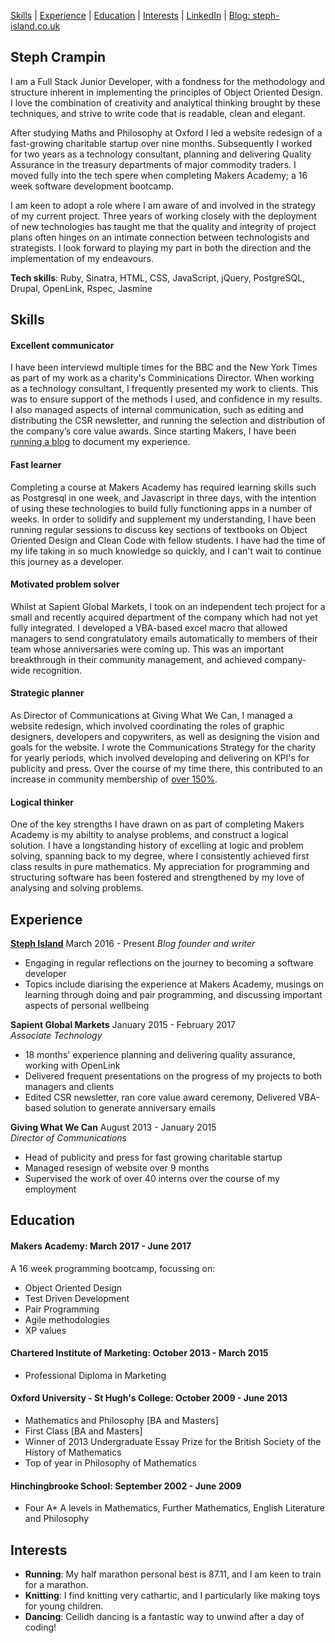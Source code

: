 [Skills](#skills) | [Experience](#experience) | [Education](#education) | [Interests](#interests) | [LinkedIn](https://www.linkedin.com/in/stephanie-crampin-37791653/) | [Blog: steph-island.co.uk](https://www.steph-island.co.uk/)


## Steph Crampin

I am a Full Stack Junior Developer, with a fondness for the methodology and structure inherent in implementing the principles of Object Oriented Design. I love the combination of creativity and analytical thinking brought by these techniques, and strive to write code that is readable, clean and elegant.

After studying Maths and Philosophy at Oxford I led a website redesign of a fast-growing charitable startup over nine months. Subsequently I worked for two years as a technology consultant, planning and delivering Quality Assurance in the treasury departments of major commodity traders. I moved fully into the tech spere when completing Makers Academy; a 16 week software development bootcamp.

I am keen to adopt a role where I am aware of and involved in the strategy of my current project. Three years of working closely with the deployment of new technologies has taught me that the quality and integrity of project plans often hinges on an intimate connection between technologists and strategists. I look forward to playing my part in both the direction and the implementation of my endeavours.

**Tech skills**: Ruby, Sinatra, HTML, CSS, JavaScript, jQuery, PostgreSQL, Drupal, OpenLink, Rspec, Jasmine


## Skills

#### Excellent communicator

I have been interviewd multiple times for the BBC and the New York Times as part of my work as a charity's Comminications Director. When working as a technology consultant, I frequently presented my work to clients. This was to ensure support of the methods I used, and confidence in my results. I also managed aspects of internal communication, such as editing and distributing the CSR newsletter, and running the selection and distribution of the company’s core value awards. Since starting Makers, I have been [running a blog](https://www.steph-island.co.uk/) to document my experience.

#### Fast learner

Completing a course at Makers Academy has required learning skills such as Postgresql in one week, and Javascript in three days, with the intention of using these technologies to build fully functioning apps in a number of weeks. In order to solidify and supplement my understanding, I have been running regular sessions to discuss key sections of textbooks on Object Oriented Design and Clean Code with fellow students. I have had the time of my life taking in so much knowledge so quickly, and I can't wait to continue this journey as a developer.

#### Motivated problem solver

Whilst at Sapient Global Markets, I took on an independent tech project for a small and recently acquired department of the company which had not yet fully integrated. I developed a VBA-based excel macro that allowed managers to send congratulatory emails automatically to members of their team whose anniversaries were coming up. This was an important breakthrough in their community management, and achieved company-wide recognition.

#### Strategic planner

As Director of Communications at Giving What We Can, I managed a website redesign, which involved coordinating the roles of graphic designers, developers and copywriters, as well as designing the vision and goals for the website. I wrote the Communications Strategy for the charity for yearly periods, which involved developing and delivering on KPI's for publicity and press. Over the course of my time there, this contributed to an increase in community membership of [over 150%](http://www.givingwhatwecan.org/dashboard).

#### Logical thinker

One of the key strengths I have drawn on as part of completing Makers Academy is my abiltity to analyse problems, and construct a logical solution. I have a longstanding history of excelling at logic and problem solving, spanning back to my degree, where I consistently achieved first class results in pure mathematics. My appreciation for programming and structuring software has been fostered and strengthened by my love of analysing and solving problems.


## Experience

**[Steph Island](https://www.steph-island.co.uk/)** March 2016 - Present
*Blog founder and writer*
- Engaging in regular reflections on the journey to becoming a software developer
- Topics include diarising the experience at Makers Academy, musings on learning through doing and pair programming, and discussing important aspects of  personal wellbeing

**Sapient Global Markets** January 2015 - February 2017    
*Associate Technology* 
- 18 months' experience planning and delivering quality assurance, working with OpenLink
- Delivered frequent presentations on the progress of my projects to both managers and clients
- Edited CSR newsletter, ran core value award ceremony, Delivered VBA-based solution to generate anniversary emails

**Giving What We Can** August 2013 - January 2015   
*Director of Communications*
- Head of publicity and press for fast growing charitable startup
- Managed resesign of website over 9 months
- Supervised the work of over 40 interns over the course of my employment


## Education

#### Makers Academy: March 2017 - June 2017

A 16 week programming bootcamp, focussing on:

- Object Oriented Design
- Test Driven Development
- Pair Programming
- Agile methodologies
- XP values


#### Chartered Institute of Marketing: October 2013 - March 2015

- Professional Diploma in Marketing

#### Oxford University - St Hugh's College: October 2009 - June 2013

- Mathematics and Philosophy [BA and Masters]
- First Class [BA and Masters]
- Winner of 2013 Undergraduate Essay Prize for the British Society of the History of Mathematics
- Top of year in Philosophy of Mathematics

#### Hinchingbrooke School: September 2002 - June 2009

- Four A* A levels in Mathematics, Further Mathematics, English Literature and Philosophy


## Interests

- **Running**: My half marathon personal best is 87.11, and I am keen to train for a marathon.
- **Knitting**: I find knitting very cathartic, and I particularly like making toys for young children.
- **Dancing**: Ceilidh dancing is a fantastic way to unwind after a day of coding!
